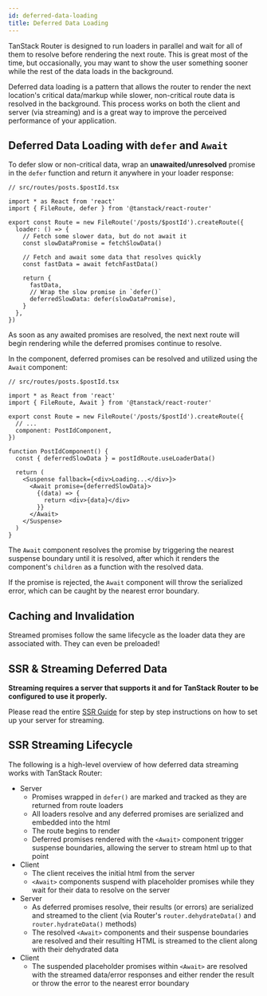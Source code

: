 ```yaml
---
id: deferred-data-loading
title: Deferred Data Loading
---
```


TanStack Router is designed to run loaders in parallel and wait for all of them to resolve before rendering the next route. This is great most of the time, but occasionally, you may want to show the user something sooner while the rest of the data loads in the background.

Deferred data loading is a pattern that allows the router to render the next location's critical data/markup while slower, non-critical route data is resolved in the background. This process works on both the client and server (via streaming) and is a great way to improve the perceived performance of your application.

## Deferred Data Loading with `defer` and `Await`

To defer slow or non-critical data, wrap an **unawaited/unresolved** promise in the `defer` function and return it anywhere in your loader response:

```tsx
// src/routes/posts.$postId.tsx

import * as React from 'react'
import { FileRoute, defer } from '@tanstack/react-router'

export const Route = new FileRoute('/posts/$postId').createRoute({
  loader: () => {
    // Fetch some slower data, but do not await it
    const slowDataPromise = fetchSlowData()

    // Fetch and await some data that resolves quickly
    const fastData = await fetchFastData()

    return {
      fastData,
      // Wrap the slow promise in `defer()`
      deferredSlowData: defer(slowDataPromise),
    }
  },
})
```

As soon as any awaited promises are resolved, the next next route will begin rendering while the deferred promises continue to resolve.

In the component, deferred promises can be resolved and utilized using the `Await` component:

```tsx
// src/routes/posts.$postId.tsx

import * as React from 'react'
import { FileRoute, Await } from '@tanstack/react-router'

export const Route = new FileRoute('/posts/$postId').createRoute({
  // ...
  component: PostIdComponent,
})

function PostIdComponent() {
  const { deferredSlowData } = postIdRoute.useLoaderData()

  return (
    <Suspense fallback={<div>Loading...</div>}>
      <Await promise={deferredSlowData}>
        {(data) => {
          return <div>{data}</div>
        }}
      </Await>
    </Suspense>
  )
}
```

The `Await` component resolves the promise by triggering the nearest suspense boundary until it is resolved, after which it renders the component's `children` as a function with the resolved data.

If the promise is rejected, the `Await` component will throw the serialized error, which can be caught by the nearest error boundary.

## Caching and Invalidation

Streamed promises follow the same lifecycle as the loader data they are associated with. They can even be preloaded!

## SSR & Streaming Deferred Data

**Streaming requires a server that supports it and for TanStack Router to be configured to use it properly.**

Please read the entire [SSR Guide](/docs/guide/server-streaming) for step by step instructions on how to set up your server for streaming.

## SSR Streaming Lifecycle

The following is a high-level overview of how deferred data streaming works with TanStack Router:

- Server
  - Promises wrapped in `defer()` are marked and tracked as they are returned from route loaders
  - All loaders resolve and any deferred promises are serialized and embedded into the html
  - The route begins to render
  - Deferred promises rendered with the `<Await>` component trigger suspense boundaries, allowing the server to stream html up to that point
- Client
  - The client receives the initial html from the server
  - `<Await>` components suspend with placeholder promises while they wait for their data to resolve on the server
- Server
  - As deferred promises resolve, their results (or errors) are serialized and streamed to the client (via Router's `router.dehydrateData()` and `router.hydrateData()` methods)
  - The resolved `<Await>` components and their suspense boundaries are resolved and their resulting HTML is streamed to the client along with their dehydrated data
- Client
  - The suspended placeholder promises within `<Await>` are resolved with the streamed data/error responses and either render the result or throw the error to the nearest error boundary
